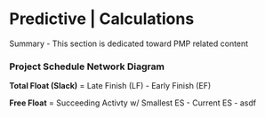 # Predictive | Calculations

Summary - This section is dedicated toward PMP related content

### Project Schedule Network Diagram

**Total Float (Slack)** = Late Finish (LF) - Early Finish (EF)

**Free Float** = Succeeding Activty w/ Smallest ES - Current ES - asdf
